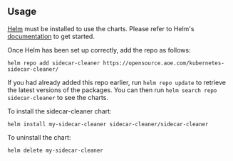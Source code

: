 ## Usage

[Helm](https://helm.sh) must be installed to use the charts.  Please refer to
Helm's [documentation](https://helm.sh/docs) to get started.

Once Helm has been set up correctly, add the repo as follows:

    helm repo add sidecar-cleaner https://opensource.aoe.com/kubernetes-sidecar-cleaner/

If you had already added this repo earlier, run `helm repo update` to retrieve
the latest versions of the packages.  You can then run `helm search repo
sidecar-cleaner` to see the charts.

To install the sidecar-cleaner chart:

    helm install my-sidecar-cleaner sidecar-cleaner/sidecar-cleaner

To uninstall the chart:

    helm delete my-sidecar-cleaner